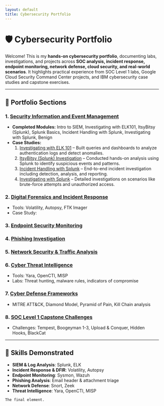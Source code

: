 ```yaml
---
layout: default
title: Cybersecurity Portfolio
---
```


# 🛡️ Cybersecurity Portfolio

Welcome! This is my **hands-on cybersecurity portfolio**, documenting labs, investigations, and projects across **SOC analysis, incident response, endpoint monitoring, network defense, cloud security, and real-world scenarios**. It highlights practical experience from SOC Level 1 labs, Google Cloud Security Command Center projects, and IBM cybersecurity case studies and capstone exercises.

---

## 📂 Portfolio Sections

### 1. [Security Information and Event Management](SIEM/README.md)
- **Completed Modules:** Intro to SIEM, Investigating with ELK101, ItsyBitsy (Splunk), Splunk Basics, Incident Handling with Splunk, Investigating with Splunk, Benign  
- **Case Studies:**  
  1. [Investigating with ELK 101](SIEM/case-study-elk.md) – Built queries and dashboards to analyze authentication logs and detect anomalies.  
  2. [ItsyBitsy (Splunk) Investigation](SIEM/case-study-itsybitsy.md) – Conducted hands-on analysis using Splunk to identify suspicious events and patterns.  
  3. [Incident Handling with Splunk](SIEM/case-study-incident-handling.md) – End-to-end incident investigation including detection, analysis, and reporting.  
  4. [Investigating with Splunk](SIEM/case-study-investigating.md) – Detailed investigations on scenarios like brute-force attempts and unauthorized access.
  

### 2. [Digital Forensics and Incident Response](02-DFIR/README.md)
- Tools: Volatility, Autopsy, FTK Imager  
- Case Study:

### 3. [Endpoint Security Monitoring](03-Endpoint-Security/README.md)

### 4. [Phishing Investigation](04-Phishing-Investigation/README.md)


### 5. [Network Security & Traffic Analysis](05-Network-Security/README.md)


### 6. [Cyber Threat Intelligence](06-Cyber-Threat-Intel/README.md)
- Tools: Yara, OpenCTI, MISP  
- Labs: Threat hunting, malware rules, indicators of compromise  

### 7. [Cyber Defense Frameworks](07-Cyber-Defense-Frameworks/README.md)
- MITRE ATT&CK, Diamond Model, Pyramid of Pain, Kill Chain analysis  

### 8. [SOC Level 1 Capstone Challenges](08-SOC-Capstone/README.md)
- Challenges: Tempest, Boogeyman 1-3, Upload & Conquer, Hidden Hooks, BlackCat  
 
---

## 📌 Skills Demonstrated
- **SIEM & Log Analysis**: Splunk, ELK  
- **Incident Response & DFIR**: Volatility, Autopsy  
- **Endpoint Monitoring**: Sysmon, Wazuh  
- **Phishing Analysis**: Email header & attachment triage  
- **Network Defense**: Snort, Zeek  
- **Threat Intelligence**: Yara, OpenCTI, MISP  

``` /*
The final element.
```
